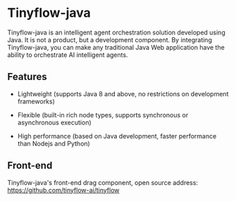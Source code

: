 # Tinyflow-java

Tinyflow-java is an intelligent agent orchestration solution developed using Java. It is not a product, but a development component.
By integrating Tinyflow-java, you can make any traditional Java Web application have the ability to orchestrate AI intelligent agents.

## Features

- Lightweight (supports Java 8 and above, no restrictions on development frameworks)

- Flexible (built-in rich node types, supports synchronous or asynchronous execution)

- High performance (based on Java development, faster performance than Nodejs and Python)

## Front-end

Tinyflow-java's front-end drag component, open source address: https://github.com/tinyflow-ai/tinyflow